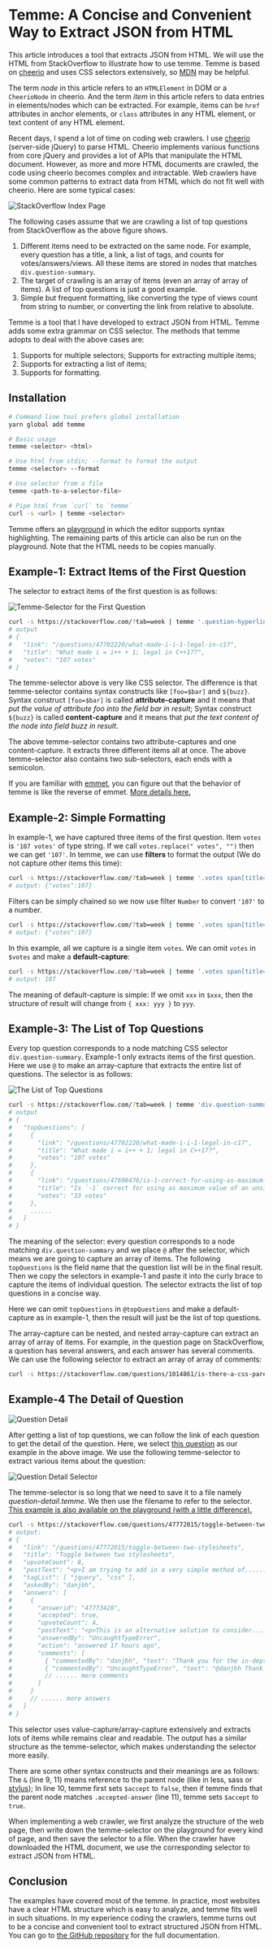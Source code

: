 # Temme: A Concise and Convenient Way to Extract JSON from HTML

This article introduces a tool that extracts JSON from HTML. We will use the HTML from StackOverflow to illustrate how to use temme. Temme is based on [cheerio](https://github.com/cheeriojs/cheerio) and uses CSS selectors extensively, so [MDN](https://developer.mozilla.org/en-US/docs/Learn/CSS/Introduction_to_CSS/Selectors) may be helpful.

The term *node* in this article refers to an `HTMLElement` in DOM or a `CheerioNode` in cheerio. And the term *item* in this article refers to data entries in elements/nodes which can be extracted. For example, items can be `href` attributes in anchor elements, or `class` attributes in any HTML element, or text content of any HTML element.

Recent days, I spend a lot of time on coding web crawlers. I use [cheerio](https://github.com/cheeriojs/cheerio) (server-side jQuery) to parse HTML. Cheerio implements various functions from core jQuery and provides a lot of APIs that manipulate the HTML document. However, as more and more HTML documents are crawled, the code using cheerio becomes complex and intractable. Web crawlers have some common patterns to extract data from HTML which do not fit well with cheerio. Here are some typical cases:

![StackOverflow Index Page](./imgs/top-questions.jpg)

The following cases assume that we are crawling a list of top questions from StackOverflow as the above figure shows.

1. Different items need to be extracted on the same node. For example, every question has a title, a link, a list of tags, and counts for votes/answers/views. All these items are stored in nodes that matches `div.question-summary`.
2. The target of crawling is an array of items (even an array of array of items). A list of top questions is just a good example.
3. Simple but frequent formatting, like converting the type of views count from string to number, or converting the link from relative to absolute.

Temme is a tool that I have developed to extract JSON from HTML. Temme adds some extra grammar on CSS selector. The methods that temme adopts to deal with the above cases are:

1. Supports for multiple selectors; Supports for extracting multiple items;
2. Supports for extracting a list of items;
3. Supports for formatting.

## Installation

```bash
# Command line tool prefers global installation
yarn global add temme

# Basic usage
temme <selector> <html>

# Use html from stdin; --format to format the output
temme <selector> --format

# Use selector from a file
temme <path-to-a-selector-file>

# Pipe html from `curl` to `temme`
curl -s <url> | temme <selector>
```

Temme offers an [playground](https://temme.js.org) in which the editor supports syntax highlighting. The remaining parts of this article can also be run on the playground. Note that the HTML needs to be copies manually.

## Example-1: Extract Items of the First Question

The selector to extract items of the first question is as follows:

![Temme-Selector for the First Question](./imgs/first-question-selector.jpg)

```bash
curl -s https://stackoverflow.com/?tab=week | temme '.question-hyperlink[href=$link]{$title}; .votes span[title=$votes];' --format
# output
# {
#   "link": "/questions/47702220/what-made-i-i-1-legal-in-c17",
#   "title": "What made i = i++ + 1; legal in C++17?",
#   "votes": "107 votes"
# }
```

The temme-selector above is very like CSS selector. The difference is that temme-selector contains syntax constructs like `[foo=$bar]` and `${buzz}`. Syntax construct `[foo=$bar]` is called **attribute-capture** and it means that *put the value of attribute foo into the field bar in result*; Syntax construct `${buzz}` is called **content-capture** and it means that *put the text content of the node into field buzz in result*.

The above temme-selector contains two attribute-captures and one content-capture. It extracts three different items all at once. The above temme-selector also contains two sub-selectors, each ends with a semicolon.

If you are familiar with [emmet](https://emmet.io/), you can figure out that the behavior of temme is like the reverse of emmet. [More details here.](https://github.com/shinima/temme#inspiration)

## Example-2: Simple Formatting

In example-1, we have captured three items of the first question. Item `votes` is `'107 votes'` of type string. If we call `votes.replace(" votes", "")` then we can get `'107'`. In temme, we can use **filters** to format the output (We do not capture other items this time):

```bash
curl -s https://stackoverflow.com/?tab=week | temme '.votes span[title=$votes|replace(" votes", "")];'
# output: {"votes":107}
```

Filters can be simply chained so we now use filter `Number` to convert `'107'` to a number.

```bash
curl -s https://stackoverflow.com/?tab=week | temme '.votes span[title=$votes|replace(" votes", "")|Number];'
# output: {"votes":107}
```

In this example, all we capture is a single item `votes`. We can omit `votes` in `$votes` and make a **default-capture**:

```bash
curl -s https://stackoverflow.com/?tab=week | temme '.votes span[title=$|replace(" votes", "")|Number];'
# output: 107
```

The meaning of default-capture is simple: If we omit `xxx` in `$xxx`, then the structure of result will change from `{ xxx: yyy }` to `yyy`.

## Example-3: The List of Top Questions

Every top question corresponds to a node matching CSS selector `div.question-summary`. Example-1 only extracts items of the first question. Here we use `@` to make an array-capture that extracts the entire list of questions. The selector is as follows:

![The List of Top Questions](./imgs/top-questions-selector.jpg)

```bash
curl -s https://stackoverflow.com/?tab=week | temme 'div.question-summary@topQuestions { .question-hyperlink[href=$link]{$title}; .votes span[title=$votes]; }' --format
# output
# {
#   "topQuestions": [
#     {
#       "link": "/questions/47702220/what-made-i-i-1-legal-in-c17",
#       "title": "What made i = i++ + 1; legal in C++17?",
#       "votes": "107 votes"
#     },
#     {
#       "link": "/questions/47698476/is-1-correct-for-using-as-maximum-value-of-an-unsigned-integer",
#       "title": "Is `-1` correct for using as maximum value of an unsigned integer? [on hold]",
#       "votes": "33 votes"
#     },
#     ......
#   ]
# }
```

The meaning of the selector: every question corresponds to a node matching `div.question-summary` and we place `@` after the selector, which means we are going to capture an array of items. The following `topQuestions` is the field name that the question list will be in the final result. Then we copy the selectors in example-1 and paste it into the curly brace to capture the items of individual question. The selector extracts the list of top questions in a concise way.

Here we can omit `topQuestions` in `@topQuestions` and make a default-capture as in example-1, then the result will just be the list of top questions.

The array-capture can be nested, and nested array-capture can extract an array of array of items. For example, in the question page on StackOverflow, a question has several answers, and each answer has several comments. We can use the following selector to extract an array of array of comments:

```bash
curl -s https://stackoverflow.com/questions/1014861/is-there-a-css-parent-selector | temme '.answer@{ .comment@{ .comment-body{$|trim}; }; };'
```

## Example-4 The Detail of Question

![Question Detail](./imgs/question-detail.jpg)

After getting a list of top questions, we can follow the link of each question to get the detail of the question. Here, we select [this question](https://stackoverflow.com/questions/47772015/toggle-between-two-stylesheets) as our example in the above image. We use the following temme-selector to extract various items about the question:

![Question Detail Selector](./imgs/question-detail-selector.jpg)

The temme-selector is so long that we need to save it to a file namely *question-detail.temme*. We then use the filename to refer to the selector. [This example is also available on the playground (with a little difference).](https://temme.js.org?example=so-question-detail)

```bash
curl -s https://stackoverflow.com/questions/47772015/toggle-between-two-stylesheets | temme question-detail.temme --format
# output:
# {
#   "link": "/questions/47772015/toggle-between-two-stylesheets",
#   "title": "Toggle between two stylesheets",
#   "upvoteCount": 8,
#   "postText": "<p>I am trying to add in a very simple method of......",
#   "tagList": [ "jquery", "css" ],
#   "askedBy": "danjbh",
#   "answers": [
#     {
#       "answerid": "47773428",
#       "accepted": true,
#       "upvoteCount": 4,
#       "postText": "<p>This is an alternative solution to consider......",
#       "answeredBy": "UncaughtTypeError",
#       "action": "answered 17 hours ago",
#       "comments": [
#         { "commentedBy": "danjbh", "text": "Thank you for the in-depth......" },
#         { "commentedBy": "UncaughtTypeError", "text": "@danjbh Thank you for the......" }
#         // ...... more comments
#       ]
#     }
#     // ...... more answers
#   ]
# }
```

This selector uses value-capture/array-capture extensively and extracts lots of items while remains clear and readable. The output has a similar structure as the temme-selector, which makes understanding the selector more easily.

There are some other syntax constructs and their meanings are as follows: The `&` (line 9, 11) means reference to the parent node (like in less, sass or [stylus](http://stylus-lang.com/docs/selectors.html#parent-reference)); In line 10, temme first sets `$accept` to `false`, then if temme finds that the parent node matches `.accepted-answer` (line 11), temme sets `$accept` to `true`.

When implementing a web crawler, we first analyze the structure of the web page, then write down the temme-selector on the playground for every kind of page, and then save the selector to a file. When the crawler have downloaded the HTML document, we use the corresponding selector to extract JSON from HTML.

## Conclusion

The examples have covered most of the temme. In practice, most websites have a clear HTML structure which is easy to analyze, and temme fits well in such situations. In my experience coding the crawlers, temme turns out to be a concise and convenient tool to extract structured JSON from HTML. You can go to [the GitHub repository](https://github.com/shinima/temme) for the full documentation.
